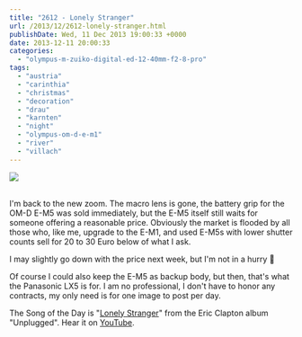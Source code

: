 ```yaml
---
title: "2612 - Lonely Stranger"
url: /2013/12/2612-lonely-stranger.html
publishDate: Wed, 11 Dec 2013 19:00:33 +0000
date: 2013-12-11 20:00:33
categories: 
  - "olympus-m-zuiko-digital-ed-12-40mm-f2-8-pro"
tags: 
  - "austria"
  - "carinthia"
  - "christmas"
  - "decoration"
  - "drau"
  - "karnten"
  - "night"
  - "olympus-om-d-e-m1"
  - "river"
  - "villach"
---
```

<div class="container">
<div class="center"><a target="_blank" href="https://d25zfm9zpd7gm5.cloudfront.net/1200x1200/2013/20131207_190614_lr.jpg"><img src="https://d25zfm9zpd7gm5.cloudfront.net/0600x0600/2013/20131207_190614_lr.jpg" /></a></div>
</div>
<br />

I'm back to the new zoom. The macro lens is gone, the battery grip for the OM-D E-M5 was sold immediately, but the E-M5 itself still waits for someone offering a reasonable price. Obviously the market is flooded by all those who, like me, upgrade to the E-M1, and used E-M5s with lower shutter counts sell for 20 to 30 Euro below of what I ask. 

 I may slightly go down with the price next week, but I'm not in a hurry 🙂

Of course I could also keep the E-M5 as backup body, but then, that's what the Panasonic LX5 is for. I am no professional, I don't have to honor any contracts, my only need is for one image to post per day. 

The Song of the Day is "<a href="http://www.lyricsmode.com/lyrics/e/eric_clapton/lonely_stranger_lyrics.html" target="_blank">Lonely Stranger</a>" from the Eric Clapton album "Unplugged". Hear it on <a href="http://www.youtube.com/watch?v=LCFYq3qJ1zE" target="_blank">YouTube</a>.
